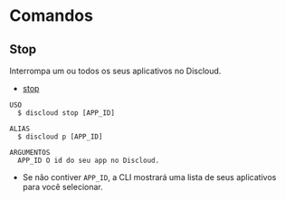 # Comandos

## Stop

Interrompa um ou todos os seus aplicativos no Discloud.

- [stop](#stop)

```sh-session
USO
  $ discloud stop [APP_ID]

ALIAS
  $ discloud p [APP_ID]

ARGUMENTOS
  APP_ID O id do seu app no ​​Discloud.
```

- Se não contiver `APP_ID`, a CLI mostrará uma lista de seus aplicativos para você selecionar.
